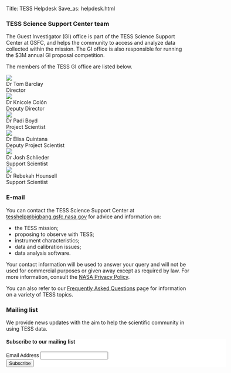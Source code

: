 Title: TESS Helpdesk
Save_as: helpdesk.html

### TESS Science Support Center team

The Guest Investigator (GI) office is part of the TESS Science Support Center at GSFC, and helps the community to access and analyze data collected within the mission. The GI office is also responsible for running the $3M annual GI proposal competition.

The members of the TESS GI office are listed below.

<div class="row">
    <div class="col-sm-3 text-center">
        <img src="images/faces/tom.jpg" class="img-circle"><br>
        Dr Tom Barclay<br>
        Director
    </div>
    <div class="col-sm-3 text-center">
        <img src="images/faces/knicole.jpg" class="img-circle"><br>
        Dr Knicole Colón<br>
        Deputy Director
    </div>
    <div class="col-sm-3 text-center">
        <img src="images/faces/padi.jpg" class="img-circle"><br>
        Dr Padi Boyd<br>
        Project Scientist
    </div>
</div>
<div class="row">
    <div class="col-sm-3 text-center">
        <img src="images/faces/elisa.jpg" class="img-circle"><br>
        Dr Elisa Quintana<br>
        Deputy Project Scientist
    </div>
    <div class="col-sm-3 text-center">
        <img src="images/faces/josh.jpg" class="img-circle"><br>
        Dr Josh Schlieder<br>
        Support Scientist
    </div>
    <div class="col-sm-3 text-center">
        <img src="images/faces/rebekah.png" style="max-width:77%;" class="img-circle"><br>
        Dr Rebekah Hounsell<br>
        Support Scientist
    </div>
</div>

### E-mail

You can contact the TESS Science Support Center at [tesshelp@bigbang.gsfc.nasa.gov](mailto:tesshelp@bigbang.gsfc.nasa.gov) for advice and information on:

* the TESS mission;
* proposing to observe with TESS;
* instrument characteristics;
* data and calibration issues;
* data analysis software.

Your contact information will be used to answer your query and will
not be used for commercial purposes or given away except as required
by law. For more information, consult the
[NASA Privacy Policy](http://www.nasa.gov/about/highlights/HP_Privacy.html).

You can also refer to our [Frequently Asked Questions](faq.html) page
for information on a variety of TESS topics.

### Mailing list

We provide news updates with the aim to help the scientific community in using TESS data. 

<!-- Begin MailChimp Signup Form -->
<link href="//cdn-images.mailchimp.com/embedcode/classic-10_7.css" rel="stylesheet" type="text/css">
<style type="text/css">
    #mc_embed_signup{background:#fff; clear:left; font:14px Helvetica,Arial,sans-serif;  width:600px;}
    /* Add your own MailChimp form style overrides in your site stylesheet or in this style block.
       We recommend moving this block and the preceding CSS link to the HEAD of your HTML file. */
</style>
<div id="mc_embed_signup">
<form action="//nasa.us15.list-manage.com/subscribe/post?u=157ce755ac3a9b51b8ab7373b&amp;id=c62f997f18" method="post" id="mc-embedded-subscribe-form" name="mc-embedded-subscribe-form" class="validate" target="_blank" novalidate>
    <div id="mc_embed_signup_scroll">
    <h4>Subscribe to our mailing list</h4>
<div class="mc-field-group">
    <label for="mce-EMAIL">Email Address </label>
    <input type="email" value="" name="EMAIL" class="required email" id="mce-EMAIL">
</div>
    <div id="mce-responses" class="clear">
        <div class="response" id="mce-error-response" style="display:none"></div>
        <div class="response" id="mce-success-response" style="display:none"></div>
    </div>    <!-- real people should not fill this in and expect good things - do not remove this or risk form bot signups-->
    <div style="position: absolute; left: -5000px;" aria-hidden="true"><input type="text" name="b_157ce755ac3a9b51b8ab7373b_c62f997f18" tabindex="-1" value=""></div>
    <div class="clear"><input type="submit" value="Subscribe" name="subscribe" id="mc-embedded-subscribe" class="button"></div>
    </div>
</form>
</div>
   <script type='text/javascript' src='//s3.amazonaws.com/downloads.mailchimp.com/js/mc-validate.js'></script><script type='text/javascript'>(function($) {window.fnames = new Array(); window.ftypes = new Array();fnames[0]='EMAIL';ftypes[0]='email';fnames[1]='FNAME';ftypes[1]='text';fnames[2]='LNAME';ftypes[2]='text';}(jQuery));var $mcj = jQuery.noConflict(true);</script>

<!--End mc_embed_signup-->

<!--End mc_embed_signup-->

<!-- ### Twitter

You can also tweet your questions to <a href="https://twitter.com/TESScsc">@TESScsc</a> on Twitter. -->

<!-- ### FAQ

The FAQ archives at MAST for
[Kepler](http://archive.stsci.edu/mast_faq.php?mission=KEPLER) and
[K2](http://archive.stsci.edu/mast_faq.php?mission=K2) answer many
questions about the missions as well as how to retrieve and analyze
the data.  The FAQ archives on the original Kepler/K2 website can be accessed
[here for Kepler](/FAQ.shtml) and
[here for K2](/K2/FAQ.shtml).  -->
